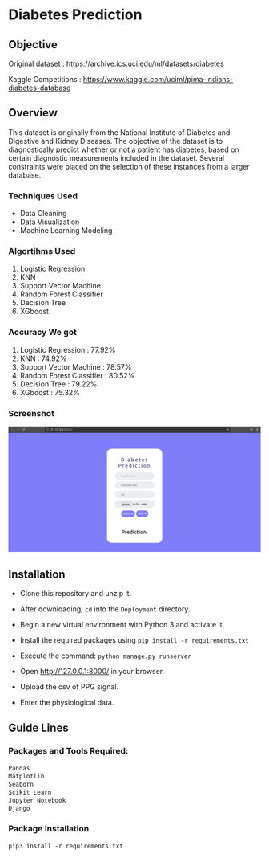 # Diabetes  Prediction

## Objective

Original dataset    :  https://archive.ics.uci.edu/ml/datasets/diabetes

Kaggle Competitions :  https://www.kaggle.com/uciml/pima-indians-diabetes-database

## Overview
This dataset is originally from the National Institute of Diabetes and Digestive and Kidney Diseases. The objective of the dataset is to diagnostically predict whether or not a patient has diabetes, based on certain diagnostic measurements included in the dataset. Several constraints were placed on the selection of these instances from a larger database.

### Techniques Used

- Data Cleaning
- Data Visualization
- Machine Learning Modeling

### Algortihms Used

1. Logistic Regression
2. KNN
3. Support Vector Machine
4. Random Forest Classifier
5. Decision Tree
6. XGboost

### Accuracy We got

1. Logistic Regression		: 77.92%
2. KNN						: 74.92%
3. Support Vector Machine	: 78.57%
4. Random Forest Classifier	: 80.52%
5. Decision Tree			: 79.22%
6. XGboost					: 75.32%




### Screenshot
![Alt text](images/diabetes.png)


## Installation
- Clone this repository and unzip it.

- After downloading, `cd` into the `Deployment` directory.

- Begin a new virtual environment with Python 3 and activate it.

- Install the required packages using 
   `pip install -r requirements.txt`

- Execute the command:
   `python manage.py runserver`

- Open http://127.0.0.1:8000/ in your browser.

- Upload the csv of PPG signal.

- Enter the physiological data.


## Guide Lines 

### Packages and Tools Required:
```
Pandas 
Matplotlib
Seaborn
Scikit Learn
Jupyter Notebook
Django
```
### Package Installation
```
pip3 install -r requirements.txt
```
